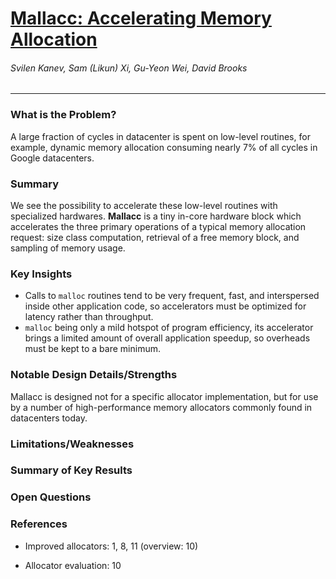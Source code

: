 # [Mallacc: Accelerating Memory Allocation](https://dl.acm.org/citation.cfm?id=3037736)

###### Svilen Kanev, Sam (Likun) Xi, Gu-Yeon Wei, David Brooks

---

### What is the Problem?

A large fraction of cycles in datacenter is spent on low-level routines, for example, dynamic memory allocation consuming nearly 7% of all cycles in Google datacenters. 

### Summary

We see the possibility to accelerate these low-level routines with specialized hardwares. **Mallacc**
is a tiny in-core hardware block which accelerates the three primary operations of a typical memory allocation request: size class computation, retrieval of a free memory block, and sampling of memory usage. 

### Key Insights

- Calls to `malloc` routines tend to be very frequent, fast, and interspersed inside other application
code, so accelerators must be optimized for latency rather than throughput.
- `malloc` being only a mild hotspot of program efficiency, its accelerator brings a limited amount of overall application speedup, so overheads must be kept to a bare minimum.

### Notable Design Details/Strengths

Mallacc is designed not for a specific allocator implementation, but for use by a number of high-performance memory allocators commonly found in datacenters today.

### Limitations/Weaknesses

### Summary of Key Results

### Open Questions

### References

- Improved allocators: 1, 8, 11 (overview: 10)

- Allocator evaluation: 10
